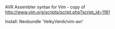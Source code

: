 AVR Assembler syntax for Vim - copy of http://www.vim.org/scripts/script.php?script_id=1181

Install:
    Neobundle 'VelkyVenik/vim-avr'

